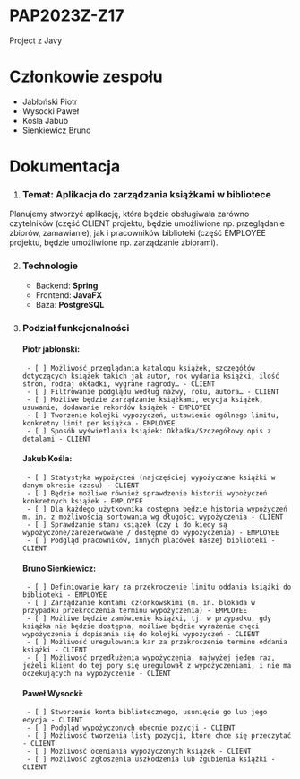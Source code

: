 # PAP2023Z-Z17
Project z Javy

# Członkowie zespołu
- Jabłoński Piotr
- Wysocki Paweł
- Kośla Jabub
- Sienkiewicz Bruno

# Dokumentacja

1. ### Temat: Aplikacja do zarządzania książkami w bibliotece

Planujemy stworzyć aplikację, która będzie obsługiwała zarówno czytelników (część CLIENT projektu, będzie umożliwione np. przeglądanie zbiorów, zamawianie), jak i pracowników biblioteki (część EMPLOYEE projektu, będzie umożliwione np. zarządzanie zbiorami).

2. ### Technologie
    - Backend: **Spring**
    - Frontend: **JavaFX**
    - Baza: **PostgreSQL**

3. ### Podział funkcjonalności
    #### Piotr jabłoński:
        - [ ] Możliwość przeglądania katalogu książek, szczegółów dotyczących książek takich jak autor, rok wydania książki, ilość stron, rodzaj okładki, wygrane nagrody… - CLIENT
        - [ ] Filtrowanie podglądu według nazwy, roku, autora… - CLIENT
        - [ ] Możliwe będzie zarządzanie książkami, edycja książek, usuwanie, dodawanie rekordów książek - EMPLOYEE
        - [ ] Tworzenie kolejki wypożyczeń, ustawienie ogólnego limitu, konkretny limit per książka - EMPLOYEE
        - [ ] Sposób wyświetlania książek: Okładka/Szczegółowy opis z detalami - CLIENT
    #### Jakub Kośla:
        - [ ] Statystyka wypożyczeń (najczęściej wypożyczane książki w danym okresie czasu) - CLIENT
        - [ ] Będzie możliwe również sprawdzenie historii wypożyczeń konkretnych książek - EMPLOYEE
        - [ ] Dla każdego użytkownika dostępna będzie historia wypożyczeń m. in. z możliwością sortowania wg długości wypożyczenia - CLIENT
        - [ ] Sprawdzanie stanu książek (czy i do kiedy są wypożyczone/zarezerwowane / dostępne do wypożyczenia) - EMPLOYEE
        - [ ] Podgląd pracowników, innych placówek naszej biblioteki - CLIENT
    #### Bruno Sienkiewicz:
        - [ ] Definiowanie kary za przekroczenie limitu oddania książki do biblioteki - EMPLOYEE
        - [ ] Zarządzanie kontami członkowskimi (m. in. blokada w przypadku przekroczenia terminu wypożyczenia) - EMPLOYEE
        - [ ] Możliwe będzie zamówienie książki, tj. w przypadku, gdy książka nie będzie dostępna, możliwe będzie wyrażenie chęci wypożyczenia i dopisania się do kolejki wypożyczeń - CLIENT
        - [ ] Możliwość uregulowania kar za przekroczenie terminu oddania książki - CLIENT
        - [ ] Możliwość przedłużenia wypożyczenia, najwyżej jeden raz, jeżeli klient do tej pory się uregulował z wypożyczeniami, i nie ma oczekujących na wypożyczenie - CLIENT
    #### Paweł Wysocki:
        - [ ] Stworzenie konta bibliotecznego, usunięcie go lub jego edycja - CLIENT
        - [ ] Podgląd wypożyczonych obecnie pozycji - CLIENT
        - [ ] Możliwość tworzenia listy pozycji, które chce się przeczytać - CLIENT
        - [ ] Możliwość oceniania wypożyczonych książek - CLIENT
        - [ ] Możliwość zgłoszenia uszkodzenia lub zgubienia książki - CLIENT
